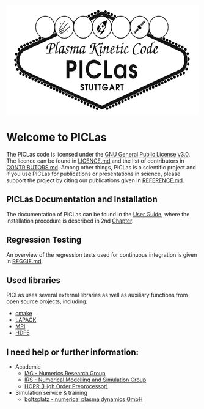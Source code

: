 <img src="docs/logo.png" width="582" height="287">

# Welcome to PICLas

The PICLas code is licensed under the [GNU General Public License v3.0](http://fsf.org/).
The licence can be found in [LICENCE.md](LICENCE.md) and the list of contributors in [CONTRIBUTORS.md](CONTRIBUTORS.md).
Among other things, PICLas is a scientific project and if you use PICLas for publications or presentations in science, please
support the project by citing our publications given in [REFERENCE.md](REFERENCE.md).

## PICLas Documentation and Installation

The documentation of PICLas can be found in the [User Guide](https://piclas.readthedocs.io/), where the installation procedure is
described in 2nd [Chapter](https://piclas.readthedocs.io/en/latest/installation.html).

## Regression Testing

An overview of the regression tests used for continuous integration is given in [REGGIE.md](REGGIE.md).

## Used libraries

PICLas uses several external libraries as well as auxiliary functions from open source projects, including:

* [cmake](https://www.cmake.org)
* [LAPACK](http://www.netlib.org/lapack/)
* [MPI](http://www.mcs.anl.gov/research/projects/mpi/)
* [HDF5](https://www.hdfgroup.org/)

## I need help or further information:

* Academic
  * [IAG - Numerics Research Group](https://www.iag.uni-stuttgart.de/en/working-groups/numerical-methods/)
  * [IRS - Numerical Modelling and Simulation Group](https://www.irs.uni-stuttgart.de/en/research/space-transport-technology/numerical-modeling-and-simulations/)
  * [HOPR (High Order Preprocessor)](https://www.hopr-project.org/index.php/Home)
* Simulation service & training
  * [boltzplatz - numerical plasma dynamics GmbH](https://boltzplatz.eu)
